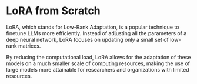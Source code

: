 # LoRA from Scratch

LoRA, which stands for Low-Rank Adaptation, is a popular technique to finetune LLMs more efficiently. Instead of adjusting all the parameters of a deep neural network, LoRA focuses on updating only a small set of low-rank matrices. 

By reducing the computational load, LoRA allows for the adaptation of these models on a much smaller scale of computing resources, making the use of large models more attainable for researchers and organizations with limited resources.




